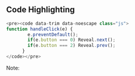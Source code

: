 ##  Code Highlighting
  ```js
  <pre><code data-trim data-noescape class="js">
  function handleClick(e) {
          e.preventDefault();
          if(e.button === 0) Reveal.next();
          if(e.button === 2) Reveal.prev();
        }
  </code></pre>
  ```
</code></pre>

Note:
